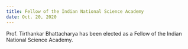 ```yaml
---
title: Fellow of the Indian National Science Academy 
date: Oct. 20, 2020 
---
```


Prof. Tirthankar Bhattacharya has been elected as a Fellow of the Indian National Science Academy.  
